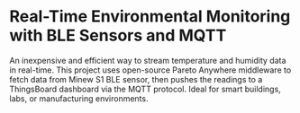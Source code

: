 # Real-Time Environmental Monitoring with BLE Sensors and MQTT
An inexpensive and efficient way to stream temperature and humidity data in real-time. This project uses open-source Pareto Anywhere middleware to fetch data from Minew S1 BLE sensor, then pushes the readings to a ThingsBoard dashboard via the MQTT protocol. Ideal for smart buildings, labs, or manufacturing environments. 
